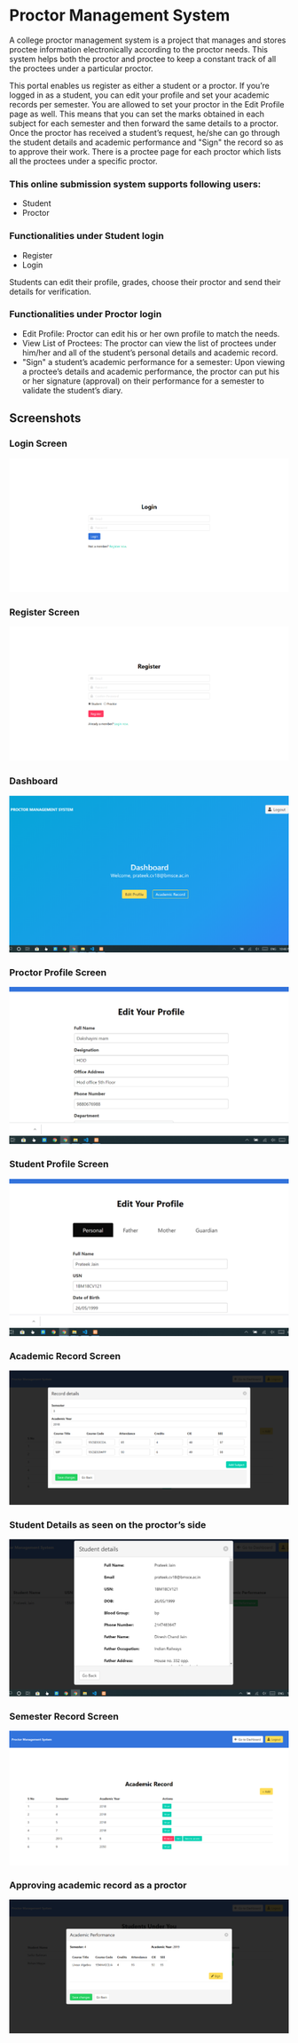 # Proctor Management System

A college proctor management system is a project that manages and stores proctee information electronically according to the proctor needs. This system helps both the proctor and proctee to keep a constant track of all the proctees under a particular proctor.

This portal enables us register as either a student or a proctor. If you’re logged in as a student, you can edit your profile and set your academic records per semester. You are allowed to set your proctor in the Edit Profile page as well. This means that you can set the marks obtained in each subject for each semester and then forward the same details to a proctor. Once the proctor has received a student’s request, he/she can go through the student details and academic performance and "Sign" the record so as to approve their work. There is a proctee page for each proctor which lists all the proctees under a specific proctor.

### This online submission system supports following users:
- Student
- Proctor

### Functionalities under Student login
- Register
- Login

Students can edit their profile, grades, choose their proctor and send their details for verification.

### Functionalities under Proctor login

- Edit Profile: Proctor can edit his or her own profile to match the needs.
- View List of Proctees: The proctor can view the list of proctees under him/her and all of the student’s personal details and academic record.
- "Sign" a student’s academic performance for a semester: Upon viewing a proctee’s details and academic performance, the proctor can put his or her signature (approval) on their performance for a semester to validate the student’s diary.

## Screenshots
### Login Screen
![Login Screen](login.png)
### Register Screen
![Register Screen](register.png)
### Dashboard
![Dashboard](dashboard.png)
### Proctor Profile Screen
![Proctor Profile Screen](proctor_profile.png)
### Student Profile Screen
![Student Profile Screen](student_profile.png)
### Academic Record Screen
![Academic Record Screen](acad_record.png)
### Student Details as seen on the proctor’s side
![Student Details as seen on the proctor’s side](stud_details_proctor.png)
### Semester Record Screen
![Semester Record Screen](sem_record.png)
### Approving academic record as a proctor
![Approving academic record as a proctor](sign.png)
